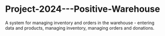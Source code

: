 # Project-2024---Positive-Warehouse
A system for managing inventory and orders in the warehouse - entering data and products, managing inventory, managing orders and donations.
